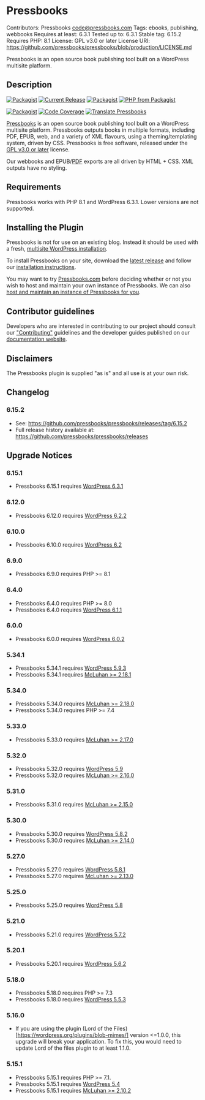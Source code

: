 # Pressbooks
Contributors: Pressbooks <code@pressbooks.com>
Tags: ebooks, publishing, webbooks
Requires at least: 6.3.1
Tested up to: 6.3.1
Stable tag: 6.15.2
Requires PHP: 8.1
License: GPL v3.0 or later
License URI: https://github.com/pressbooks/pressbooks/blob/production/LICENSE.md

Pressbooks is an open source book publishing tool built on a WordPress multisite platform.

## Description 

[![Packagist](https://img.shields.io/packagist/l/pressbooks/pressbooks.svg)](https://packagist.org/packages/pressbooks/pressbooks)
[![Current Release](https://img.shields.io/github/release/pressbooks/pressbooks.svg)](https://github.com/pressbooks/pressbooks/releases/latest/)
[![Packagist](https://img.shields.io/packagist/v/pressbooks/pressbooks.svg)](https://packagist.org/packages/pressbooks/pressbooks)
[![PHP from Packagist](https://img.shields.io/packagist/php-v/pressbooks/pressbooks.svg)](https://packagist.org/packages/pressbooks/pressbooks)

[![Packagist](https://img.shields.io/packagist/dt/pressbooks/pressbooks.svg)](https://packagist.org/packages/pressbooks/pressbooks)
[![Code Coverage](https://codecov.io/gh/pressbooks/pressbooks/branch/dev/graph/badge.svg)](https://codecov.io/gh/pressbooks/pressbooks)
[![Translate Pressbooks](https://img.shields.io/badge/dynamic/json.svg?label=translated&url=https%3A%2F%2Ftenpercent.now.sh%2F%3Forganization%3Dpressbooks%26project%3Dpressbooks&query=%24.status&colorB=e05d44&suffix=%25)](https://www.transifex.com/pressbooks/pressbooks/translate/)

[Pressbooks](https://pressbooks.org) is an open source book publishing tool built on a WordPress multisite platform. Pressbooks outputs books in multiple formats, including PDF, EPUB, web, and a variety of XML flavours, using a theming/templating system, driven by CSS. Pressbooks is free software, released under the [GPL v3.0 or later](https://github.com/pressbooks/pressbooks/blob/production/LICENSE.md) license.

Our webbooks and EPUB/[PDF][pdf] exports are all driven by HTML + CSS. XML outputs have no styling.

[pdf]: https://docraptor.com/prince "Note: we use the non-free software PrinceXML to produce PDF exports."

## Requirements

Pressbooks works with PHP 8.1 and WordPress 6.3.1. Lower versions are not supported.

## Installing the Plugin

Pressbooks is not for use on an existing blog. Instead it should be used with a fresh, [multisite WordPress installation](https://wordpress.org/support/article/glossary/#multisite).

To install Pressbooks on your site, download the [latest release](https://github.com/pressbooks/pressbooks/releases/latest) and follow our [installation instructions](https://pressbooks.org/user-docs/installation/). 

You may want to try [Pressbooks.com](https://pressbooks.com/self-publishers/) before deciding whether or not you wish to host and maintain your own instance of Pressbooks. We can also [host and maintain an instance of Pressbooks for you](https://pressbooks.com/for-educational-institutions/).

## Contributor guidelines

Developers who are interested in contributing to our project should consult our ["Contributing"](.github/CONTRIBUTING.md) guidelines and the developer guides published on our [documentation website](https://pressbooks.org/dev-docs/).

## Disclaimers

The Pressbooks plugin is supplied "as is" and all use is at your own risk.

## Changelog

### 6.15.2
* See: https://github.com/pressbooks/pressbooks/releases/tag/6.15.2
* Full release history available at: https://github.com/pressbooks/pressbooks/releases


## Upgrade Notices
### 6.15.1
* Pressbooks 6.15.1 requires [WordPress 6.3.1](https://wordpress.org/documentation/wordpress-version/version-6-3-1/)

### 6.12.0
* Pressbooks 6.12.0 requires [WordPress 6.2.2](https://wordpress.org/documentation/wordpress-version/version-6-2-2/)

### 6.10.0
* Pressbooks 6.10.0 requires [WordPress 6.2](https://wordpress.org/documentation/wordpress-version/version-6-2/)

### 6.9.0
* Pressbooks 6.9.0 requires PHP >= 8.1

### 6.4.0
* Pressbooks 6.4.0 requires PHP >= 8.0
* Pressbooks 6.4.0 requires [WordPress 6.1.1](https://wordpress.org/support/wordpress-version/version-6-1-1/)

### 6.0.0
* Pressbooks 6.0.0 requires [WordPress 6.0.2](https://wordpress.org/support/wordpress-version/version-6-0-2/)

### 5.34.1
* Pressbooks 5.34.1 requires [WordPress 5.9.3](https://wordpress.org/support/wordpress-version/version-5-9-3/)
* Pressbooks 5.34.1 requires [McLuhan >= 2.18.1](https://github.com/pressbooks/pressbooks-book/)

### 5.34.0
* Pressbooks 5.34.0 requires [McLuhan >= 2.18.0](https://github.com/pressbooks/pressbooks-book/)
* Pressbooks 5.34.0 requires PHP >= 7.4

### 5.33.0
* Pressbooks 5.33.0 requires [McLuhan >= 2.17.0](https://github.com/pressbooks/pressbooks-book/)

### 5.32.0
* Pressbooks 5.32.0 requires [WordPress 5.9](https://wordpress.org/support/wordpress-version/version-5-9/)
* Pressbooks 5.32.0 requires [McLuhan >= 2.16.0](https://github.com/pressbooks/pressbooks-book/)

### 5.31.0
* Pressbooks 5.31.0 requires [McLuhan >= 2.15.0](https://github.com/pressbooks/pressbooks-book/)

### 5.30.0
* Pressbooks 5.30.0 requires [WordPress 5.8.2](https://wordpress.org/support/wordpress-version/version-5-8-2/)
* Pressbooks 5.30.0 requires [McLuhan >= 2.14.0](https://github.com/pressbooks/pressbooks-book/)

### 5.27.0
* Pressbooks 5.27.0 requires [WordPress 5.8.1](https://wordpress.org/support/wordpress-version/version-5-8-1/)
* Pressbooks 5.27.0 requires [McLuhan >= 2.13.0](https://github.com/pressbooks/pressbooks-book/)

### 5.25.0
* Pressbooks 5.25.0 requires [WordPress 5.8](https://wordpress.org/support/wordpress-version/version-5-8/)

### 5.21.0
* Pressbooks 5.21.0 requires [WordPress 5.7.2](https://wordpress.org/support/wordpress-version/version-5-7-2/)

### 5.20.1
* Pressbooks 5.20.1 requires [WordPress 5.6.2](https://wordpress.org/support/wordpress-version/version-5-6-2/)

### 5.18.0

* Pressbooks 5.18.0 requires PHP >= 7.3
* Pressbooks 5.18.0 requires [WordPress 5.5.3](https://wordpress.org/support/wordpress-version/version-5-5-3/)

### 5.16.0 
* If you are using the plugin (Lord of the Files)[https://wordpress.org/plugins/blob-mimes/] version <=1.0.0, this upgrade will break your application.
  To fix this, you would need to update Lord of the files plugin to at least 1.1.0.

### 5.15.1
* Pressbooks 5.15.1 requires PHP >= 7.1.
* Pressbooks 5.15.1 requires [WordPress 5.4](https://wordpress.org/support/wordpress-version/version-5-4/)
* Pressbooks 5.15.1 requires [McLuhan >= 2.10.2](https://github.com/pressbooks/pressbooks-book/)
